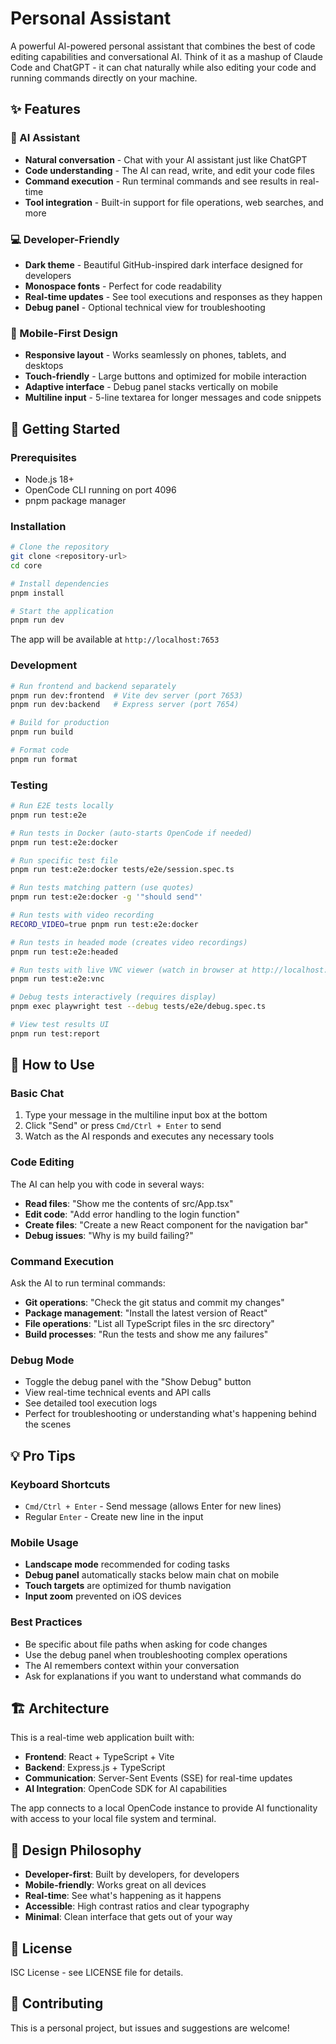 # Personal Assistant

A powerful AI-powered personal assistant that combines the best of code editing capabilities and conversational AI. Think of it as a mashup of Claude Code and ChatGPT - it can chat naturally while also editing your code and running commands directly on your machine.

## ✨ Features

### 🤖 AI Assistant

- **Natural conversation** - Chat with your AI assistant just like ChatGPT
- **Code understanding** - The AI can read, write, and edit your code files
- **Command execution** - Run terminal commands and see results in real-time
- **Tool integration** - Built-in support for file operations, web searches, and more

### 💻 Developer-Friendly

- **Dark theme** - Beautiful GitHub-inspired dark interface designed for developers
- **Monospace fonts** - Perfect for code readability
- **Real-time updates** - See tool executions and responses as they happen
- **Debug panel** - Optional technical view for troubleshooting

### 📱 Mobile-First Design

- **Responsive layout** - Works seamlessly on phones, tablets, and desktops
- **Touch-friendly** - Large buttons and optimized for mobile interaction
- **Adaptive interface** - Debug panel stacks vertically on mobile
- **Multiline input** - 5-line textarea for longer messages and code snippets

## 🚀 Getting Started

### Prerequisites

- Node.js 18+
- OpenCode CLI running on port 4096
- pnpm package manager

### Installation

```bash
# Clone the repository
git clone <repository-url>
cd core

# Install dependencies
pnpm install

# Start the application
pnpm run dev
```

The app will be available at `http://localhost:7653`

### Development

```bash
# Run frontend and backend separately
pnpm run dev:frontend  # Vite dev server (port 7653)
pnpm run dev:backend   # Express server (port 7654)

# Build for production
pnpm run build

# Format code
pnpm run format
```

### Testing

```bash
# Run E2E tests locally
pnpm run test:e2e

# Run tests in Docker (auto-starts OpenCode if needed)
pnpm run test:e2e:docker

# Run specific test file
pnpm run test:e2e:docker tests/e2e/session.spec.ts

# Run tests matching pattern (use quotes)
pnpm run test:e2e:docker -g '"should send"'

# Run tests with video recording
RECORD_VIDEO=true pnpm run test:e2e:docker

# Run tests in headed mode (creates video recordings)
pnpm run test:e2e:headed

# Run tests with live VNC viewer (watch in browser at http://localhost:6080)
pnpm run test:e2e:vnc

# Debug tests interactively (requires display)
pnpm exec playwright test --debug tests/e2e/debug.spec.ts

# View test results UI
pnpm run test:report
```

## 🎯 How to Use

### Basic Chat

1. Type your message in the multiline input box at the bottom
2. Click "Send" or press `Cmd/Ctrl + Enter` to send
3. Watch as the AI responds and executes any necessary tools

### Code Editing

The AI can help you with code in several ways:

- **Read files**: "Show me the contents of src/App.tsx"
- **Edit code**: "Add error handling to the login function"
- **Create files**: "Create a new React component for the navigation bar"
- **Debug issues**: "Why is my build failing?"

### Command Execution

Ask the AI to run terminal commands:

- **Git operations**: "Check the git status and commit my changes"
- **Package management**: "Install the latest version of React"
- **File operations**: "List all TypeScript files in the src directory"
- **Build processes**: "Run the tests and show me any failures"

### Debug Mode

- Toggle the debug panel with the "Show Debug" button
- View real-time technical events and API calls
- See detailed tool execution logs
- Perfect for troubleshooting or understanding what's happening behind the scenes

## 💡 Pro Tips

### Keyboard Shortcuts

- `Cmd/Ctrl + Enter` - Send message (allows Enter for new lines)
- Regular `Enter` - Create new line in the input

### Mobile Usage

- **Landscape mode** recommended for coding tasks
- **Debug panel** automatically stacks below main chat on mobile
- **Touch targets** are optimized for thumb navigation
- **Input zoom** prevented on iOS devices

### Best Practices

- Be specific about file paths when asking for code changes
- Use the debug panel when troubleshooting complex operations
- The AI remembers context within your conversation
- Ask for explanations if you want to understand what commands do

## 🏗️ Architecture

This is a real-time web application built with:

- **Frontend**: React + TypeScript + Vite
- **Backend**: Express.js + TypeScript
- **Communication**: Server-Sent Events (SSE) for real-time updates
- **AI Integration**: OpenCode SDK for AI capabilities

The app connects to a local OpenCode instance to provide AI functionality with access to your local file system and terminal.

## 🎨 Design Philosophy

- **Developer-first**: Built by developers, for developers
- **Mobile-friendly**: Works great on all devices
- **Real-time**: See what's happening as it happens
- **Accessible**: High contrast ratios and clear typography
- **Minimal**: Clean interface that gets out of your way

## 📄 License

ISC License - see LICENSE file for details.

## 🤝 Contributing

This is a personal project, but issues and suggestions are welcome!
